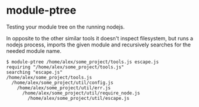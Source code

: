 # module-ptree

Testing your module tree on the running nodejs.

In opposite to the other similar tools it doesn't inspect filesystem, but runs
a nodejs process, imports the given module and recursively searches for the
needed module name.

```
$ module-ptree /home/alex/some_project/tools.js escape.js
requiring "/home/alex/some_project/tools.js"
searching "escape.js"
/home/alex/some_project/tools.js
  /home/alex/some_project/util/config.js
    /home/alex/some_project/util/err.js
      /home/alex/some_project/util/require_node.js
        /home/alex/some_project/util/escape.js
```
